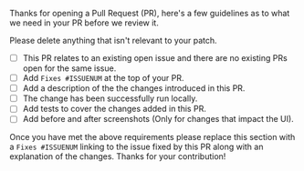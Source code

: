Thanks for opening a Pull Request (PR), here's a few guidelines as to what we need in your PR before we review it.

Please delete anything that isn't relevant to your patch.

* [ ] This PR relates to an existing open issue and there are no existing
      PRs open for the same issue.
* [ ] Add `Fixes #ISSUENUM` at the top of your PR.
* [ ] Add a description of the the changes introduced in this PR.
* [ ] The change has been successfully run locally.
* [ ] Add tests to cover the changes added in this PR.
* [ ] Add before and after screenshots (Only for changes that impact the UI).

Once you have met the above requirements please replace this section with
a `Fixes #ISSUENUM` linking to the issue fixed by this PR along with an
explanation of the changes. Thanks for your contribution!
